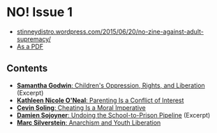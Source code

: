# NO! Issue 1

- [stinneydistro.wordpress.com/2015/06/20/no-zine-against-adult-supremacy/](https://stinneydistro.wordpress.com/2015/06/20/no-zine-against-adult-supremacy/)
- [As a PDF](https://stinneydistro.files.wordpress.com/2017/08/noissue001_impo.pdf)

## Contents

- [**Samantha Godwin**: Children's Oppression, Rights, and Liberation](./childrens-oppression-rights-liberation.md) (Excerpt)
- [**Kathleen Nicole O'Neal**: Parenting Is a Conflict of Interest](./parenting-conflict-of-interest.md)
- [**Cevin Soling**: Cheating Is a Moral Imperative](./cheating-moral-imperative.md)
- [**Damien Sojoyner**: Undoing the School-to-Prison Pipeline](./undoing-school-to-prison-pipeline.md) (Excerpt)
- [**Marc Silverstein**: Anarchism and Youth Liberation](./anarchism-youth-liberation.md)
